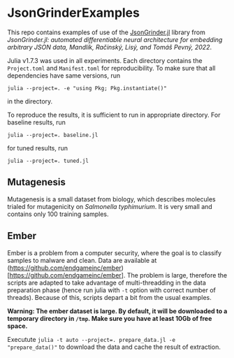 # JsonGrinderExamples

This repo contains examples of use of the [JsonGrinder.jl](https://github.com/CTUAvastLab/JsonGrinder.jl) library from *JsonGrinder.jl: automated differentiable neural architecture for embedding arbitrary JSON data, Mandlík, Račinský, Lisý, and Tomáš Pevný, 2022*.

Julia v1.7.3 was used in all experiments. Each directory contains the `Project.toml` and `Manifest.toml` for reproducibility. To make sure that all dependencies have same versions, run
```
julia --project=. -e "using Pkg; Pkg.instantiate()"
```

in the directory.

To reproduce the results, it is sufficient to run in appropriate directory. For baseline results, run
```
julia --project=. baseline.jl
```
for tuned results, run
```
julia --project=. tuned.jl
```

## Mutagenesis
Mutagenesis is a small dataset from biology, which describes molecules trialed for mutagenicity on
*Salmonella typhimurium*. It is very small and contains only 100 training samples.

## Ember
Ember is a problem from a computer security, where the goal is to classify samples to malware and clean. Data are available at (https://github.com/endgameinc/ember)[https://github.com/endgameinc/ember]. The problem is large, therefore the scripts are adapted to take advantage of multi-threadding  in the data preparation phase (hence run julia with `-t` option with correct number of threads). Because of this, scripts depart a bit from the usual examples. 

**Warning: The ember dataset is large. By default, it will be downloaded to a temporary directory in `/tmp`. Make sure you have at least 10Gb of free space.**

Executute `julia -t auto --project=. prepare_data.jl -e "prepare_data()"` to download the data and cache the result of extraction.
